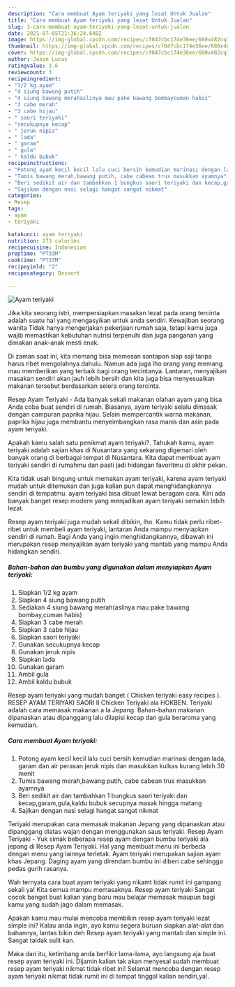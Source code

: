 ```yaml
---
description: "Cara membuat Ayam teriyaki yang lezat Untuk Jualan"
title: "Cara membuat Ayam teriyaki yang lezat Untuk Jualan"
slug: 3-cara-membuat-ayam-teriyaki-yang-lezat-untuk-jualan
date: 2021-07-05T21:36:24.640Z
image: https://img-global.cpcdn.com/recipes/cf047cbc174e36ee/680x482cq70/ayam-teriyaki-foto-resep-utama.jpg
thumbnail: https://img-global.cpcdn.com/recipes/cf047cbc174e36ee/680x482cq70/ayam-teriyaki-foto-resep-utama.jpg
cover: https://img-global.cpcdn.com/recipes/cf047cbc174e36ee/680x482cq70/ayam-teriyaki-foto-resep-utama.jpg
author: Jason Lucas
ratingvalue: 3.6
reviewcount: 3
recipeingredient:
- "1/2 kg ayam"
- "4 siung bawang putih"
- "4 siung bawang merahaslinya mau pake bawang bombaycuman habis"
- "3 cabe merah"
- "3 cabe hijau"
- " saori teriyaki"
- "secukupnya kecap"
- " jeruk nipis"
- " lada"
- " garam"
- " gula"
- " kaldu bubuk"
recipeinstructions:
- "Potong ayam kecil kecil lalu cuci bersih kemudian marinasi dengan lada, garam dan air perasan jeruk nipis dan masukkan kulkas kurang lebih 30 menit"
- "Tumis bawang merah,bawang putih, cabe cabean trus masukkan ayamnya"
- "Beri sedikit air dan tambahkan 1 bungkus saori teriyaki dan kecap,garam,gula,kaldu bubuk secupnya masak hingga matang"
- "Sajikan dengan nasi selagi hangat sangat nikmat"
categories:
- Resep
tags:
- ayam
- teriyaki

katakunci: ayam teriyaki 
nutrition: 273 calories
recipecuisine: Indonesian
preptime: "PT33M"
cooktime: "PT37M"
recipeyield: "2"
recipecategory: Dessert

---
```



![Ayam teriyaki](https://img-global.cpcdn.com/recipes/cf047cbc174e36ee/680x482cq70/ayam-teriyaki-foto-resep-utama.jpg)

Jika kita seorang istri, mempersiapkan masakan lezat pada orang tercinta adalah suatu hal yang mengasyikan untuk anda sendiri. Kewajiban seorang  wanita Tidak hanya mengerjakan pekerjaan rumah saja, tetapi kamu juga wajib memastikan kebutuhan nutrisi terpenuhi dan juga panganan yang dimakan anak-anak mesti enak.

Di zaman  saat ini, kita memang bisa memesan santapan siap saji tanpa harus ribet mengolahnya dahulu. Namun ada juga lho orang yang memang mau memberikan yang terbaik bagi orang tercintanya. Lantaran, menyajikan masakan sendiri akan jauh lebih bersih dan kita juga bisa menyesuaikan makanan tersebut berdasarkan selera orang tercinta. 

Resep Ayam Teriyaki - Ada banyak sekali makanan olahan ayam yang bisa Anda coba buat sendiri di rumah. Biasanya, ayam teriyaki selalu dimasak dengan campuran paprika hijau. Selain mempercantik warna makanan, paprika hijau juga membantu menyeimbangkan rasa manis dan asin pada ayam teriyaki.

Apakah kamu salah satu penikmat ayam teriyaki?. Tahukah kamu, ayam teriyaki adalah sajian khas di Nusantara yang sekarang digemari oleh banyak orang di berbagai tempat di Nusantara. Kita dapat membuat ayam teriyaki sendiri di rumahmu dan pasti jadi hidangan favoritmu di akhir pekan.

Kita tidak usah bingung untuk memakan ayam teriyaki, karena ayam teriyaki mudah untuk ditemukan dan juga kalian pun dapat menghidangkannya sendiri di tempatmu. ayam teriyaki bisa dibuat lewat beragam cara. Kini ada banyak banget resep modern yang menjadikan ayam teriyaki semakin lebih lezat.

Resep ayam teriyaki juga mudah sekali dibikin, lho. Kamu tidak perlu ribet-ribet untuk membeli ayam teriyaki, lantaran Anda mampu menyiapkan sendiri di rumah. Bagi Anda yang ingin menghidangkannya, dibawah ini merupakan resep menyajikan ayam teriyaki yang mantab yang mampu Anda hidangkan sendiri.

<!--inarticleads1-->

##### Bahan-bahan dan bumbu yang digunakan dalam menyiapkan Ayam teriyaki:

1. Siapkan 1/2 kg ayam
1. Siapkan 4 siung bawang putih
1. Sediakan 4 siung bawang merah(aslinya mau pake bawang bombay,cuman habis)
1. Siapkan 3 cabe merah
1. Siapkan 3 cabe hijau
1. Siapkan  saori teriyaki
1. Gunakan secukupnya kecap
1. Gunakan  jeruk nipis
1. Siapkan  lada
1. Gunakan  garam
1. Ambil  gula
1. Ambil  kaldu bubuk


Resep ayam teriyaki yang mudah banget ( Chicken teriyaki easy recipes ). RESEP AYAM TERIYAKI SAORI II Chicken Teriyaki ala HOKBEN. Teriyaki adalah cara memasak makanan a la Jepang. Bahan-bahan makanan dipanaskan atau dipanggang lalu dilapisi kecap dan gula beraroma yang kemudian. 

<!--inarticleads2-->

##### Cara membuat Ayam teriyaki:

1. Potong ayam kecil kecil lalu cuci bersih kemudian marinasi dengan lada, garam dan air perasan jeruk nipis dan masukkan kulkas kurang lebih 30 menit
1. Tumis bawang merah,bawang putih, cabe cabean trus masukkan ayamnya
1. Beri sedikit air dan tambahkan 1 bungkus saori teriyaki dan kecap,garam,gula,kaldu bubuk secupnya masak hingga matang
1. Sajikan dengan nasi selagi hangat sangat nikmat


Teriyaki merupakan cara memasak makanan Jepang yang dipanaskan atau dipanggang diatas wajan dengan menggunakan saus teriyaki. Resep Ayam Teriyaki - Yuk simak beberapa resep ayam dengan bumbu teriyaki ala jepang di Resep Ayam Teriyaki. Hal yang membuat menu ini berbeda dengan menu yang lainnya terletak. Ayam teriyaki merupakan sajian ayam khas Jepang. Daging ayam yang direndam bumbu ini diberi cabe sehingga pedas gurih rasanya. 

Wah ternyata cara buat ayam teriyaki yang nikamt tidak rumit ini gampang sekali ya! Kita semua mampu memasaknya. Resep ayam teriyaki Sangat cocok banget buat kalian yang baru mau belajar memasak maupun bagi kamu yang sudah jago dalam memasak.

Apakah kamu mau mulai mencoba membikin resep ayam teriyaki lezat simple ini? Kalau anda ingin, ayo kamu segera buruan siapkan alat-alat dan bahannya, lantas bikin deh Resep ayam teriyaki yang mantab dan simple ini. Sangat taidak sulit kan. 

Maka dari itu, ketimbang anda berfikir lama-lama, ayo langsung aja buat resep ayam teriyaki ini. Dijamin kalian tak akan menyesal sudah membuat resep ayam teriyaki nikmat tidak ribet ini! Selamat mencoba dengan resep ayam teriyaki nikmat tidak rumit ini di tempat tinggal kalian sendiri,ya!.

